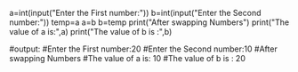 a=int(input("Enter the First number:"))
b=int(input("Enter the Second number:"))
temp=a
a=b
b=temp
print("After swapping Numbers")
print("The value of a is:",a)
print("The value of b is :",b)

#output:
#Enter the First number:20
#Enter the Second number:10
#After swapping Numbers
#The value of a is: 10
#The value of b is : 20
